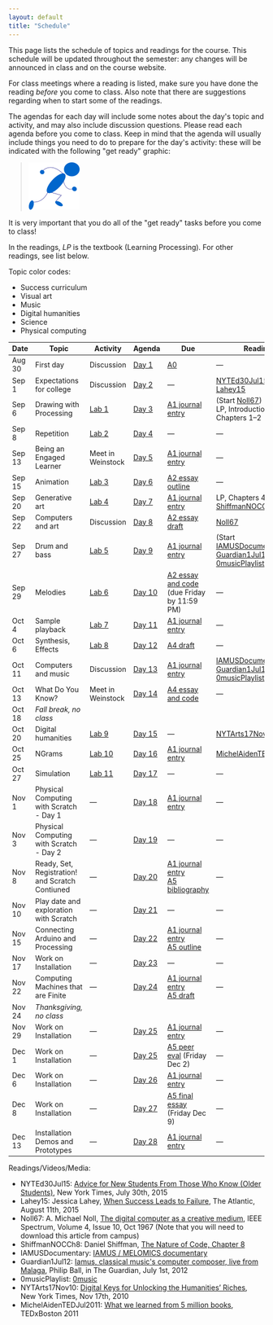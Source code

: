 ```yaml
---
layout: default
title: "Schedule"
---
```


This page lists the schedule of topics and readings for the course.  This schedule will be updated throughout the semester: any changes will be announced in class and on the course website.

For class meetings where a reading is listed, make sure you have done the reading *before* you come to class.  Also note that there are suggestions regarding when to start some of the readings.

The agendas for each day will include some notes about the day's topic and activity, and may also include discussion questions.  Please read each agenda before you come to class.  Keep in mind that the agenda will usually include things you need to do to prepare for the day's activity: these will be indicated with the following "get ready" graphic:

> <a href="https://www.youtube.com/watch?v=J8Ofr0IKiZg"><img src="agenda/img/getready.png" alt="Get ready!"></a>

It is very important that you do all of the "get ready" tasks before you come to class!

In the readings, *LP* is the textbook (Learning Processing).  For other readings, see list below.

Topic color codes:

* <span class="topic-sc"></span> Success curriculum
* <span class="topic-art"></span> Visual art
* <span class="topic-mus"></span> Music
* <span class="topic-hum"></span> Digital humanities
* <span class="topic-sci"></span> Science
* <span class="topic-phy"></span> Physical computing

Date | Topic | Activity | Agenda | Due | Reading
---- | ----- | -------- | -------| --- | -------
Aug 30 | <span class="topic-sc"></span> First day | Discussion | [Day 1](agenda/day01.html) | [A0](assign/assign00.html) | &mdash;
Sep 1 | <span class="topic-sc"></span> Expectations for college | Discussion | [Day 2](agenda/day02.html) | &mdash; | [NYTEd30Jul15](http://www.nytimes.com/2015/08/02/education/edlife/advice-for-new-students-from-those-who-know-old-students.html), [Lahey15](http://www.theatlantic.com/education/archive/2015/08/when-success-leads-to-failure/400925/)
Sep 6 | <span class="topic-art"></span> Drawing with Processing | [Lab 1](labs/lab01.html) | [Day 3](agenda/day03.html) | [A1 journal entry](assign/assign01.html) | (Start [Noll67](http://ieeexplore.ieee.org/xpl/articleDetails.jsp?arnumber=5217127))<br> LP, Introduction, Chapters 1&ndash;2
Sep 8 | <span class="topic-art"></span> Repetition | [Lab 2](labs/lab02.html) | [Day 4](agenda/day04.html) | &mdash; | &mdash;
Sep 13 | <span class="topic-sc"></span> Being an Engaged Learner | Meet in Weinstock | [Day 5](agenda/day05.html) | [A1 journal entry](assign/assign01.html) | &mdash; 
Sep 15 | <span class="topic-art"></span> Animation | [Lab 3](labs/lab03.html) | [Day 6](agenda/day06.html) | [A2 essay outline](assign/assign02.html) | &mdash;
Sep 20 | <span class="topic-art"></span> Generative art | [Lab 4](labs/lab04.html) | [Day 7](agenda/day07.html) | [A1 journal entry](assign/assign01.html) | LP, Chapters 4&ndash;5<br>[ShiffmanNOCCh8](http://natureofcode.com/book/chapter-8-fractals/)
Sep 22 | <span class="topic-art"></span> Computers and art | Discussion | [Day 8](agenda/day08.html) | [A2 essay draft](assign/assign02.html) | [Noll67](http://ieeexplore.ieee.org/xpl/articleDetails.jsp?arnumber=5217127)
Sep 27 | <span class="topic-mus"></span> Drum and bass | [Lab 5](labs/lab05.html) | [Day 9](agenda/day09.html) | [A1 journal entry](assign/assign01.html) | (Start [IAMUSDocumentary](https://www.youtube.com/watch?v=ETGDbWvWCbM), [Guardian1Jul12](http://www.theguardian.com/music/2012/jul/01/iamus-computer-composes-classical-music), and [0musicPlaylist](https://www.youtube.com/watch?v=SxvV5zn7e9s))
Sep 29 | <span class="topic-mus"></span> Melodies | [Lab 6](labs/lab06.html) | [Day 10](agenda/day10.html) | [A2 essay and code](assign/assign02.html) (due Friday by 11:59 PM) | &mdash;
Oct 4 | <span class="topic-mus"></span> Sample playback | [Lab 7](labs/lab07.html) | [Day 11](agenda/day11.html) | [A1 journal entry](assign/assign01.html) | &mdash;
Oct 6 | <span class="topic-mus"></span> Synthesis, Effects | [Lab 8](labs/lab08.html) | [Day 12](agenda/day12.html) | [A4 draft](assign/assign04.html) | &mdash;
Oct 11 | <span class="topic-mus"></span> Computers and music  | Discussion | [Day 13](agenda/day13.html) | [A1 journal entry](assign/assign01.html) | [IAMUSDocumentary](https://www.youtube.com/watch?v=ETGDbWvWCbM), [Guardian1Jul12](http://www.theguardian.com/music/2012/jul/01/iamus-computer-composes-classical-music), and [0musicPlaylist](https://www.youtube.com/playlist?list=PLwUOBZdCYUCMjW1DKCQxqVJp3xmoh42e2)
Oct 13 | <span class="topic-sc"></span> What Do You Know? | Meet in Weinstock | [Day 14](agenda/day14.html) | [A4 essay and code](assign/assign04.html) | &mdash;
Oct 18 | *Fall break, no class*
Oct 20 | <span class="topic-hum"></span> Digital humanities | [Lab 9](labs/lab09.html) | [Day 15](agenda/day15.html) | &mdash; | [NYTArts17Nov10](http://www.nytimes.com/2010/11/17/arts/17digital.html)
Oct 25 | <span class="topic-hum"></span> NGrams | [Lab 10](labs/lab10.html) | [Day 16](agenda/day16.html) | [A1 journal entry](assign/assign01.html) | [MichelAidenTEDJul2011](https://www.ted.com/talks/what_we_learned_from_5_million_books?language=en#t-512521)
Oct 27 | <span class="topic-sci"></span> Simulation | [Lab 11](labs/lab11.html) | [Day 17](agenda/day17.html) | &mdash; | &mdash;
Nov 1 | <span class="topic-phy"></span> Physical Computing with Scratch - Day 1 | &mdash; | [Day 18](agenda/day18.html) | [A1 journal entry](assign/assign01.html) | &mdash;
Nov 3 | <span class="topic-phy"></span> Physical Computing with Scratch - Day 2 | &mdash; | [Day 19](agenda/day19.html) | &mdash; | &mdash;
Nov 8 | <span class="topic-sc"></span> Ready, Set, Registration! and Scratch Contiuned| &mdash; | [Day 20](agenda/day20.html) | [A1 journal entry](assign/assign01.html)<br>[A5 bibliography](assign/assign05.html) | &mdash;
Nov 10 | <span class="topic-phy"></span> Play date and exploration with Scratch | &mdash; | [Day 21](agenda/day21.html) | &mdash; | &mdash;
Nov 15 | <span class="topic-phy"></span> Connecting Arduino and Processing | &mdash; | [Day 22](agenda/day22.html) | [A1 journal entry](assign/assign01.html)<br>[A5 outline](assign/assign05.html) | &mdash;
Nov 17 | <span class="topic-phy"></span> Work on Installation | &mdash; | [Day 23](agenda/day23.html) | &mdash; | &mdash;
Nov 22 | <span class="topic-phy"></span>  Computing Machines that are Finite | &mdash; | [Day 24](agenda/day24.html) | [A1 journal entry](assign/assign01.html)<br>[A5 draft](assign/assign05.html) | &mdash;
Nov 24 | *Thanksgiving, no class*
Nov 29 | <span class="topic-phy"></span> Work on Installation | &mdash; | [Day 25](agenda/day25.html) | [A1 journal entry](assign/assign01.html) | &mdash;
Dec 1 | <span class="topic-phy"></span> Work on Installation | &mdash; | [Day 25](agenda/day25.html) | [A5 peer eval](assign/assign05.html) (Friday Dec 2) | &mdash;
Dec 6 | <span class="topic-phy"></span> Work on Installation | &mdash; | [Day 26](agenda/day26.html) | [A1 journal entry](assign/assign01.html) | &mdash;
Dec 8 | <span class="topic-phy"></span> Work on Installation | &mdash; | [Day 27](agenda/day27.html) | [A5 final essay](assign/assign05.html) (Friday Dec 9) | &mdash;
Dec 13 | <span class="topic-phy"></span> Installation Demos and Prototypes  | &mdash; | [Day 28](agenda/day28.html) | [A1 journal entry](assign/assign01.html) | &mdash;

Readings/Videos/Media:

* NYTEd30Jul15: [Advice for New Students From Those Who Know (Older Students)](http://www.nytimes.com/2015/08/02/education/edlife/advice-for-new-students-from-those-who-know-old-students.html), New York Times, July 30th, 2015
* Lahey15: Jessica Lahey, [When Success Leads to Failure](http://www.theatlantic.com/education/archive/2015/08/when-success-leads-to-failure/400925/), The Atlantic, August 11th, 2015
* Noll67: A. Michael Noll, [The digital computer as a creative medium](http://ieeexplore.ieee.org/xpl/articleDetails.jsp?arnumber=5217127), IEEE Spectrum, Volume 4, Issue 10, Oct 1967 (Note that you will need to download this article from campus)
* ShiffmanNOCCh8: Daniel Shiffman, [The Nature of Code, Chapter 8](http://natureofcode.com/book/chapter-8-fractals/)
* IAMUSDocumentary: [IAMUS / MELOMICS documentary](https://www.youtube.com/watch?v=ETGDbWvWCbM)
* Guardian1Jul12: [Iamus, classical music's computer composer, live from Malaga](http://www.theguardian.com/music/2012/jul/01/iamus-computer-composes-classical-music), Philip Ball, in The Guardian, July 1st, 2012
* 0musicPlaylist: [0music](https://www.youtube.com/playlist?list=PLwUOBZdCYUCMjW1DKCQxqVJp3xmoh42e2)
* NYTArts17Nov10: [Digital Keys for Unlocking the Humanities’ Riches](http://www.nytimes.com/2010/11/17/arts/17digital.html), New York Times, Nov 17th, 2010
* MichelAidenTEDJul2011: [What we learned from 5 million books](https://www.ted.com/talks/what_we_learned_from_5_million_books?language=en#t-512521), TEDxBoston 2011

<!--
* GenNext: [Gen Next at York College](http://www.ycp.edu/academics/gen-next/)
* MakerMovement: [The Maker Movement](http://www.mitpressjournals.org/doi/pdf/10.1162/INOV_a_00135), Dale Dougherty, Innovations, Volume 7, Number 3, Summer 2012
* DIYRevolution: [The 'maker movement' creates D.I.Y. revolution](http://www.csmonitor.com/Technology/2014/0706/The-maker-movement-creates-D.I.Y.-revolution), Noelle Swan, The Christian Science Monitor, July 6, 2014
* MakingIt: [Making It: Pick up a spot welder and join the revolution](http://www.newyorker.com/magazine/2014/01/13/making-it-2), Evgeny Morozov, The New Yorker, January 13th, 2014
* FourEthicalIssues: [Four Ethical Issues of the Information Age](http://ycp.summon.serialssolutions.com/#!/search?bookMark=ePnHCXMwXV3NCsIwDC7iwSk-gZeCN6GHpl27HUUUH0DPpT_rQYYK7v0x6TYEzy0hlDZfkn5J1mzriZv9HEoNV1qwCqQB0eJVWlK-wxr06Bq1ms2lxICiYocLHh0vHG_f83HyHH9ljpL4VJhDivIjVcLfL-fb6SqmaQHiQV3PhAHwOZkArY6IoqHRKsUaOgoA25DAtoi1AfHc1CoGmWNuYl1n8FpB1l2nNmw3yp1tskt97yTZdksztfZ_qz5QMiIOH1dgkn68frsKt9G9x44RDj1tIlw7wOdilfoCnLJSKQ), Richard O. Mason, MIS Quarterly, Volume 10, Number 1, 1986. (You will need to be connected to the YCP network to access this article.)
-->

<!-- vim:set wrap: ­-->
<!-- vim:set linebreak: -->
<!-- vim:set nolist: -->
